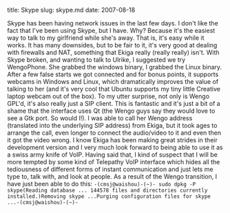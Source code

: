title: Skype
slug: skype.md
date: 2007-08-18


Skype has been having network issues in the last few days. I don't like the fact that I've been using Skype, but I have. Why? Because it's the easiest way to talk to my girlfriend while she's away.
That is, it's easy while it works. It has many downsides, but to be fair to it, it's very good at dealing with firewalls and NAT, something that Ekiga really (really really) isn't.
With Skype broken, and wanting to talk to Ulrike, I suggested we try WengoPhone. She grabbed the windows binary, I grabbed the Linux binary. After a few false starts we got connected and for bonus points, it supports webcams in Windows and Linux, which dramatically improves the value of talking to her (and it's very cool that Ubuntu supports my tiny little Creative laptop webcam out of the box).
To my utter surprise, not only is Wengo GPL'd, it's also really just a SIP client. This is fantastic and it's just a bit of a shame that the interface uses Qt (the Wengo guys say they would love to see a Gtk port. So would I!). I was able to call her Wengo address (translated into the underlying SIP address) from Ekiga, but it took ages to arrange the call, even longer to connect the audio/video to it and even then it got the video wrong.
I know Ekiga has been making great strides in their development version and I very much look forward to being able to use it as a swiss army knife of VoIP. Having said that, I kind of suspect that I will be more tempted by some kind of Telepathy VoIP interface which hides all the tediousness of different forms of instant communication and just lets me type to, talk with, and look at people.
As a result of the Wengo transition, I have just been able to do this:
`-(cmsj@waishou)-(~)- sudo dpkg -P skype(Reading database ... 144578 files and directories currently installed.)Removing skype ...Purging configuration files for skype ...-(cmsj@waishou)-(~)-`